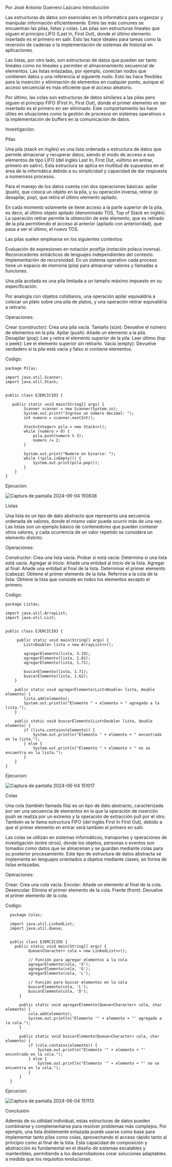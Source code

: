 Por José Antonio Guerrero Lazcano
Introducción

Las estructuras de datos son esenciales en la informática para organizar y manipular información eficientemente. Entre las más comunes se encuentran las pilas, listas y colas. Las pilas son estructuras lineales que siguen el principio LIFO (Last In, First Out), donde el último elemento insertado es el primero en salir. Esto las hace ideales para tareas como la reversión de cadenas o la implementación de sistemas de historial en aplicaciones.

Las listas, por otro lado, son estructuras de datos que pueden ser tanto lineales como no lineales y permiten el almacenamiento secuencial de elementos. Las listas enlazadas, por ejemplo, conectan nodos que contienen datos y una referencia al siguiente nodo. Esto las hace flexibles para la inserción y eliminación de elementos en cualquier punto, aunque el acceso secuencial es más eficiente que el acceso aleatorio.

Por último, las colas son estructuras de datos similares a las pilas pero siguen el principio FIFO (First In, First Out), donde el primer elemento en ser insertado es el primero en ser eliminado. Este comportamiento las hace útiles en situaciones como la gestión de procesos en sistemas operativos o la implementación de buffers en la comunicación de datos.

Investigación:

Pilas

Una pila (stack en inglés) es una lista ordenada o estructura de datos que permite almacenar y recuperar datos, siendo el modo de acceso a sus elementos de tipo LIFO (del inglés Last In, First Out, «último en entrar, primero en salir»). Esta estructura se aplica en multitud de supuestos en el área de la informática debido a su simplicidad y capacidad de dar respuesta a numerosos procesos.

Para el manejo de los datos cuenta con dos operaciones básicas: apilar (push), que coloca un objeto en la pila, y su operación inversa, retirar (o desapilar, pop), que retira el último elemento apilado.

En cada momento solamente se tiene acceso a la parte superior de la pila, es decir, al último objeto apilado (denominado TOS, Top of Stack en inglés). La operación retirar permite la obtención de este elemento, que es retirado de la pila permitiendo el acceso al anterior (apilado con anterioridad), que pasa a ser el último, el nuevo TOS.

Las pilas suelen emplearse en los siguientes contextos:

Evaluación de expresiones en notación postfija (notación polaca inversa).
Reconocedores sintácticos de lenguajes independientes del contexto.
Implementación de recursividad.
En un sistema operativo cada proceso tiene un espacio de memoria (pila) para almacenar valores y llamadas a funciones.

Una pila acotada es una pila limitada a un tamaño máximo impuesto en su especificación.

Por analogía con objetos cotidianos, una operación apilar equivaldría a colocar un plato sobre una pila de platos, y una operación retirar equivaldría a retirarlo.

Operaciones:

Crear (constructor): Crea una pila vacía.
Tamaño (size): Devuelve el número de elementos en la pila.
Apilar (push): Añade un elemento a la pila.
Desapilar (pop): Lee y retira el elemento superior de la pila.
Leer último (top o peek): Lee el elemento superior sin retirarlo.
Vacía (empty): Devuelve verdadero si la pila está vacía y falso si contiene elementos.

Codigo:
    
    package Pilas;
    
    import java.util.Scanner;
    import java.util.Stack;
    
    
    public class EJERCICIO3 {
    
       public static void main(String[] args) {
            Scanner scanner = new Scanner(System.in);
            System.out.print("Ingrese un número decimal: ");
            int numero = scanner.nextInt();
    
            Stack<Integer> pila = new Stack<>();
            while (numero > 0) {
                pila.push(numero % 2);
                numero /= 2;
            }
    
            System.out.print("Numero en binario: ");
            while (!pila.isEmpty()) {
                System.out.print(pila.pop());
            }
        }
    }
Ejecucion:


![Captura de pantalla 2024-06-04 150838](https://github.com/AntonioGuerrer0/TEMA-3-EVIDENCIA-2/assets/161759650/ee4f76ed-64cd-4d39-9d02-8510d28cc9f1)

Listas

Una lista es un tipo de dato abstracto que representa una secuencia ordenada de valores, donde el mismo valor puede ocurrir más de una vez. Las listas son un ejemplo básico de contenedores que pueden contener otros valores, y cada ocurrencia de un valor repetido se considera un elemento distinto.

Operaciones:

Constructor: Crea una lista vacía.
Probar si está vacía: Determina si una lista está vacía.
Agregar al inicio: Añade una entidad al inicio de la lista.
Agregar al final: Añade una entidad al final de la lista.
Determinar el primer elemento (cabeza): Obtiene el primer elemento de la lista.
Referirse a la cola de la lista: Obtiene la lista que consiste en todos los elementos excepto el primero.

Codigo:

    package Listas;
    
    import java.util.ArrayList;
    import java.util.List;
    
    
    public class EJERCICIO3 {
    
         public static void main(String[] args) {
            List<Double> lista = new ArrayList<>();
    
            agregarElemento(lista, 3.19);
            agregarElemento(lista, 2.81);
            agregarElemento(lista, 1.71);
    
            buscarElemento(lista, 1.71);
            buscarElemento(lista, 1.62);
        }
    
        public static void agregarElemento(List<Double> lista, double elemento) {
            lista.add(elemento);
            System.out.println("Elemento " + elemento + " agregado a la lista.");
        }
    
        public static void buscarElemento(List<Double> lista, double elemento) {
            if (lista.contains(elemento)) {
                System.out.println("Elemento " + elemento + " encontrado en la lista.");
            } else {
                System.out.println("Elemento " + elemento + " no se encuentra en la lista.");
            }
        }
    }

Ejecucion:


![Captura de pantalla 2024-06-04 151017](https://github.com/AntonioGuerrer0/TEMA-3-EVIDENCIA-2/assets/161759650/6a7eb24e-b641-4155-966f-43e6822d245a)

Colas

Una cola (también llamada fila) es un tipo de dato abstracto, caracterizada por ser una secuencia de elementos en la que la operación de inserción push se realiza por un extremo y la operación de extracción pull por el otro. También se le llama estructura FIFO (del inglés First In First Out), debido a que el primer elemento en entrar será también el primero en salir.

Las colas se utilizan en sistemas informáticos, transportes y operaciones de investigación (entre otros), donde los objetos, personas o eventos son tomados como datos que se almacenan y se guardan mediante colas para su posterior procesamiento. Este tipo de estructura de datos abstracta se implementa en lenguajes orientados a objetos mediante clases, en forma de listas enlazadas.

Operaciones:

Crear: Crea una cola vacía.
Encolar: Añade un elemento al final de la cola.
Desencolar: Elimina el primer elemento de la cola.
Frente (front): Devuelve el primer elemento de la cola.

Codigo:

      package Colas;
      
      import java.util.LinkedList;
      import java.util.Queue;
      
      
      public class EJERCICIO5 {
        public static void main(String[] args) {
              Queue<Character> cola = new LinkedList<>();
      
              // Función para agregar elementos a la cola
              agregarElemento(cola, 'X');
              agregarElemento(cola, 'G');
              agregarElemento(cola, 'L');
      
              // Función para buscar elementos en la cola
              buscarElemento(cola, 'L');
              buscarElemento(cola, 'D');
          }
      
          public static void agregarElemento(Queue<Character> cola, char elemento) {
              cola.add(elemento);
              System.out.println("Elemento '" + elemento + "' agregado a la cola.");
          }
      
          public static void buscarElemento(Queue<Character> cola, char elemento) {
              if (cola.contains(elemento)) {
                  System.out.println("Elemento '" + elemento + "' encontrado en la cola.");
              } else {
                  System.out.println("Elemento '" + elemento + "' no se encuentra en la cola.");
              }
          }
      }

Ejecucion:


![Captura de pantalla 2024-06-04 151113](https://github.com/AntonioGuerrer0/TEMA-3-EVIDENCIA-2/assets/161759650/929f5d44-7ac8-488c-9544-c01091dab867)

Conclusión

Además de su utilidad individual, estas estructuras de datos pueden combinarse y complementarse para resolver problemas más complejos. Por ejemplo, una lista doblemente enlazada puede usarse como base para implementar tanto pilas como colas, aprovechando el acceso rápido tanto al principio como al final de la lista. Esta capacidad de composición y abstracción es fundamental en el diseño de sistemas escalables y mantenibles, permitiendo a los desarrolladores crear soluciones adaptables a medida que los requisitos evolucionan.
